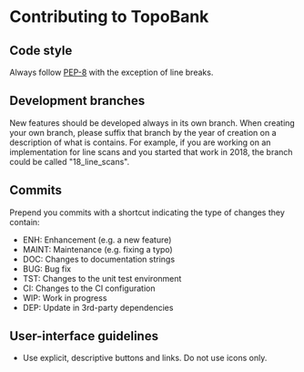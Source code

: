 Contributing to TopoBank
========================

Code style
----------
Always follow [PEP-8](https://www.python.org/dev/peps/pep-0008/) with the exception of line
breaks.

Development branches
--------------------
New features should be developed always in its own branch. When creating your own branch,
please suffix that branch by the year of creation on a description of what is contains.
For example, if you are working on an implementation for line scans and you started that
work in 2018, the branch could be called "18_line_scans".

Commits
-------
Prepend you commits with a shortcut indicating the type of changes they contain:
* ENH: Enhancement (e.g. a new feature)
* MAINT: Maintenance (e.g. fixing a typo)
* DOC: Changes to documentation strings
* BUG: Bug fix
* TST: Changes to the unit test environment
* CI: Changes to the CI configuration
* WIP: Work in progress
* DEP: Update in 3rd-party dependencies

User-interface guidelines
-------------------------
* Use explicit, descriptive buttons and links. Do not use icons only.
